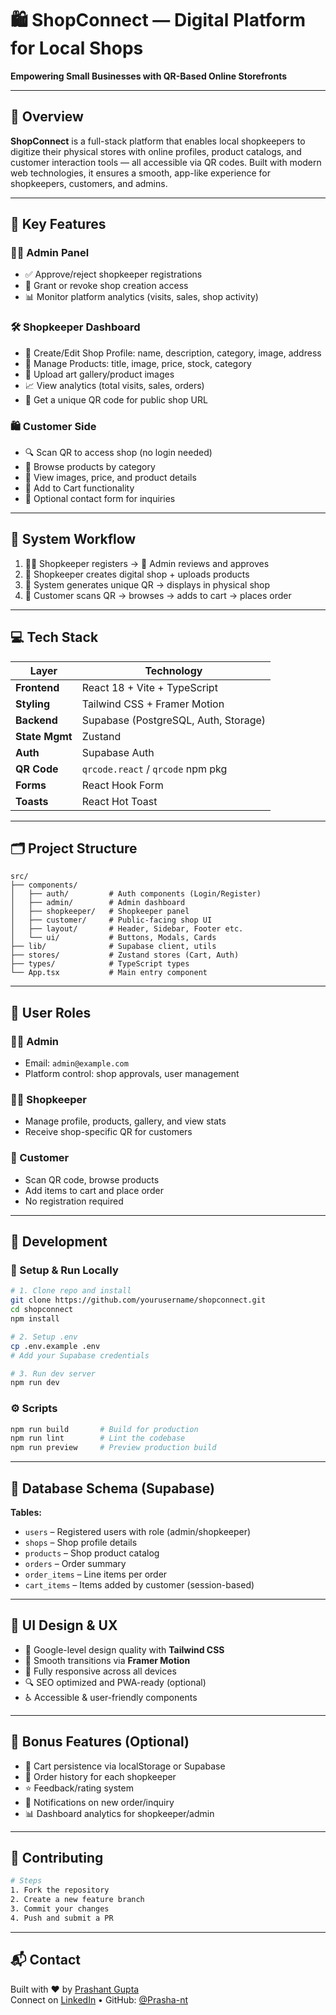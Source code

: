 
# 🛍️ ShopConnect — Digital Platform for Local Shops  
**Empowering Small Businesses with QR-Based Online Storefronts**

---

## 📌 Overview

**ShopConnect** is a full-stack platform that enables local shopkeepers to digitize their physical stores with online profiles, product catalogs, and customer interaction tools — all accessible via QR codes. Built with modern web technologies, it ensures a smooth, app-like experience for shopkeepers, customers, and admins.

---

## 🚀 Key Features

### 🧑‍💼 Admin Panel
- ✅ Approve/reject shopkeeper registrations  
- 🔐 Grant or revoke shop creation access  
- 📊 Monitor platform analytics (visits, sales, shop activity)

### 🛠 Shopkeeper Dashboard
- 📝 Create/Edit Shop Profile: name, description, category, image, address  
- 🛒 Manage Products: title, image, price, stock, category  
- 📸 Upload art gallery/product images  
- 📈 View analytics (total visits, sales, orders)  
- 📱 Get a unique QR code for public shop URL

### 🛍 Customer Side
- 🔍 Scan QR to access shop (no login needed)  
- 📁 Browse products by category  
- 📸 View images, price, and product details  
- 🛒 Add to Cart functionality  
- 📨 Optional contact form for inquiries  

---

## 🔁 System Workflow

1. 🧑‍💼 Shopkeeper registers → 🛂 Admin reviews and approves  
2. 🧱 Shopkeeper creates digital shop + uploads products  
3. 🧾 System generates unique QR → displays in physical shop  
4. 📲 Customer scans QR → browses → adds to cart → places order  

---

## 💻 Tech Stack

| Layer         | Technology                         |
|---------------|-------------------------------------|
| **Frontend**  | React 18 + Vite + TypeScript        |
| **Styling**   | Tailwind CSS + Framer Motion        |
| **Backend**   | Supabase (PostgreSQL, Auth, Storage)|
| **State Mgmt**| Zustand                             |
| **Auth**      | Supabase Auth                       |
| **QR Code**   | `qrcode.react` / `qrcode` npm pkg   |
| **Forms**     | React Hook Form                     |
| **Toasts**    | React Hot Toast                     |

---

## 🗂️ Project Structure

```
src/
├── components/
│   ├── auth/         # Auth components (Login/Register)
│   ├── admin/        # Admin dashboard
│   ├── shopkeeper/   # Shopkeeper panel
│   ├── customer/     # Public-facing shop UI
│   ├── layout/       # Header, Sidebar, Footer etc.
│   └── ui/           # Buttons, Modals, Cards
├── lib/              # Supabase client, utils
├── stores/           # Zustand stores (Cart, Auth)
├── types/            # TypeScript types
└── App.tsx           # Main entry component
```

---

## 🔐 User Roles

### 🧑‍⚖️ Admin
- Email: `admin@example.com`
- Platform control: shop approvals, user management

### 🧑‍🔧 Shopkeeper
- Manage profile, products, gallery, and view stats  
- Receive shop-specific QR for customers

### 🧑 Customer
- Scan QR code, browse products  
- Add items to cart and place order  
- No registration required

---

## 🧪 Development

### 🔧 Setup & Run Locally

```bash
# 1. Clone repo and install
git clone https://github.com/yourusername/shopconnect.git
cd shopconnect
npm install

# 2. Setup .env
cp .env.example .env
# Add your Supabase credentials

# 3. Run dev server
npm run dev
```

### ⚙️ Scripts

```bash
npm run build       # Build for production
npm run lint        # Lint the codebase
npm run preview     # Preview production build
```

---

## 🧾 Database Schema (Supabase)

**Tables:**
- `users` – Registered users with role (admin/shopkeeper)
- `shops` – Shop profile details  
- `products` – Shop product catalog  
- `orders` – Order summary  
- `order_items` – Line items per order  
- `cart_items` – Items added by customer (session-based)

---

## 📱 UI Design & UX

- 🎨 Google-level design quality with **Tailwind CSS**
- 💫 Smooth transitions via **Framer Motion**
- 🧩 Fully responsive across all devices
- 🔍 SEO optimized and PWA-ready (optional)
- ♿ Accessible & user-friendly components

---

## 🌟 Bonus Features (Optional)

- 🛒 Cart persistence via localStorage or Supabase  
- 🔁 Order history for each shopkeeper  
- ⭐ Feedback/rating system  
- 🔔 Notifications on new order/inquiry  
- 📊 Dashboard analytics for shopkeeper/admin

---

## 🤝 Contributing

```bash
# Steps
1. Fork the repository
2. Create a new feature branch
3. Commit your changes
4. Push and submit a PR
```



---

## 📬 Contact

Built with ❤️ by [Prashant Gupta](mailto:prashantg29ta@gmail.com)  
Connect on [LinkedIn](https://www.linkedin.com/in/prashant-gupta-cell/) • GitHub: [@Prasha-nt](https://github.com/prasha-nt/)
